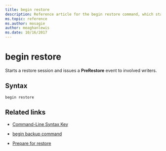 ```yaml
---
title: begin restore
description: Reference article for the begin restore command, which starts a restore session and issues a PreRestore event to involved writers.
ms.topic: reference
ms.author: mosagie
author: meaghanlewis
ms.date: 10/16/2017
---
```



# begin restore



Starts a restore session and issues a **PreRestore** event to involved writers.

## Syntax

```
begin restore
```

## Related links

- [Command-Line Syntax Key](command-line-syntax-key.md)

- [begin backup command](begin-backup.md)

- [Prepare for restore](/windows/win32/vss/overview-of-preparing-for-restore)
